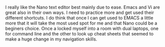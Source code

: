 I really like the Nano text editor best mainly due to ease. Emacs and Vi are great also in their own ways. I need to practice more and get used their different shortcuts.
I do think that once I can get used to EMACS a little more that it will take the most used spot for me and that Nano could be a beginers choice. 
Once a locked myself into a room with dual laptops, one for command line and the other to look up cheat sheets that seemed to make a huge change in my navigation skills. 




